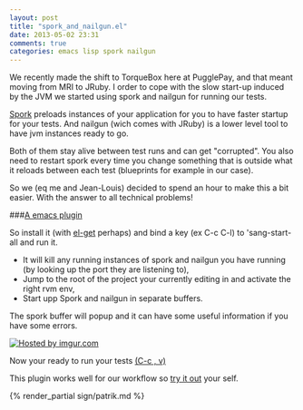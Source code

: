 ```yaml
---
layout: post
title: "spork_and_nailgun.el"
date: 2013-05-02 23:31
comments: true
categories: emacs lisp spork nailgun
---
```


We recently made the shift to TorqueBox here at PugglePay, and that
meant moving from MRI to JRuby. I order to cope with the slow start-up
induced by the JVM we started using spork and nailgun for running our
tests.

[Spork](https://github.com/sporkrb/spork) preloads instances of your
application for you to have faster startup for your tests. And nailgun
(wich comes with JRuby) is a lower level tool to have jvm instances
ready to go.

Both of them stay alive between test runs and can get "corrupted". You
also need to restart spork every time you change something that is
outside what it reloads between each test (blueprints for example in
our case).

So we (eq me and Jean-Louis) decided to spend an hour to make this a
bit easier. With the answer to all technical problems!

<!-- more -->

###[A emacs plugin](https://github.com/PugglePay/spork-and-nailgun.el)

So install it (with [el-get](https://github.com/dimitri/el-get) perhaps) and bind a key (ex C-c C-l) to 'sang-start-all and run it.

* It will kill any running instances of spork and nailgun you have
  running (by looking up the port they are listening to),
* Jump to the root of the project your currently editing in and
  activate the right rvm env,
* Start upp Spork and nailgun in separate buffers.

The spork buffer will popup and it can have some useful information if
you have some errors.

<a href="http://imgur.com/RozzIIv"><img src="http://i.imgur.com/RozzIIv.png" title="Hosted by imgur.com"/></a>

Now your ready to run your tests [(C-c , v)](https://github.com/pezra/rspec-mode)

This plugin works well for our workflow so [try it out](https://github.com/PugglePay/spork-and-nailgun.el) your self.

{% render_partial sign/patrik.md %}

